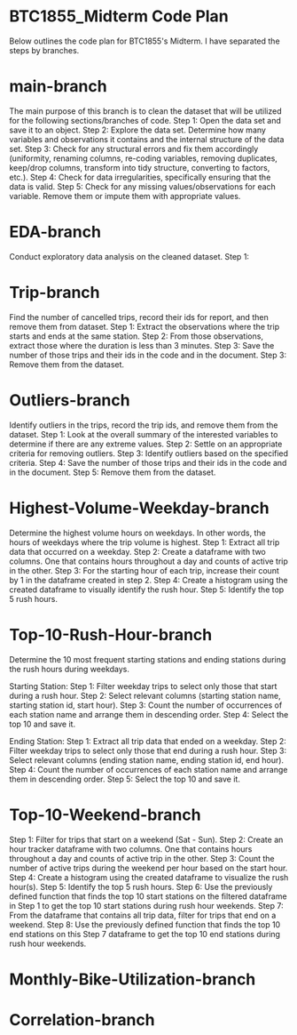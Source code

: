 # BTC1855_Midterm Code Plan
Below outlines the code plan for BTC1855's Midterm. I have separated the steps
by branches.

# main-branch
The main purpose of this branch is to clean the dataset that will be utilized
for the following sections/branches of code.
Step 1: Open the data set and save it to an object.
Step 2: Explore the data set. Determine how many variables and observations it 
contains and the internal structure of the data set.
Step 3: Check for any structural errors and fix them accordingly (uniformity, renaming columns, re-coding variables, removing duplicates, keep/drop columns, transform into tidy structure, converting to factors, etc.).
Step 4: Check for data irregularities, specifically ensuring that the data is valid.
Step 5: Check for any missing values/observations for each variable. Remove them
or impute them with appropriate values.

# EDA-branch
Conduct exploratory data analysis on the cleaned dataset.
Step 1: 

# Trip-branch
Find the number of cancelled trips, record their ids for report, and then remove them from dataset.
Step 1: Extract the observations where the trip starts and ends at the same station.
Step 2: From those observations, extract those where the duration is less than 3 minutes.
Step 3: Save the number of those trips and their ids in the code and in the document.
Step 3: Remove them from the dataset.

# Outliers-branch
Identify outliers in the trips, record the trip ids, and remove them from the dataset.
Step 1: Look at the overall summary of the interested variables to determine if there are any extreme values.
Step 2: Settle on an appropriate criteria for removing outliers.
Step 3: Identify outliers based on the specified criteria.
Step 4: Save the number of those trips and their ids in the code and in the document.
Step 5: Remove them from the dataset.

# Highest-Volume-Weekday-branch
Determine the highest volume hours on weekdays. In other words, the hours of weekdays where the trip volume is highest.
Step 1: Extract all trip data that occurred on a weekday.
Step 2: Create a dataframe with two columns. One that contains hours throughout a day and counts of active trip in the other.
Step 3: For the starting hour of each trip, increase their count by 1 in the dataframe created in step 2.
Step 4: Create a histogram using the created dataframe to visually identify the rush hour.
Step 5: Identify the top 5 rush hours.

# Top-10-Rush-Hour-branch
Determine the 10 most frequent starting stations and ending stations during the rush hours during weekdays.

Starting Station:
Step 1: Filter weekday trips to select only those that start during a rush hour.
Step 2: Select relevant columns (starting station name, starting station id, start hour).
Step 3: Count the number of occurrences of each station name and arrange them in descending order.
Step 4: Select the top 10 and save it.

Ending Station:
Step 1: Extract all trip data that ended on a weekday.
Step 2: Filter weekday trips to select only those that end during a rush hour.
Step 3: Select relevant columns (ending station name, ending station id, end hour).
Step 4: Count the number of occurrences of each station name and arrange them in descending order.
Step 5: Select the top 10 and save it.

# Top-10-Weekend-branch
Step 1: Filter for trips that start on a weekend (Sat - Sun).
Step 2: Create an hour tracker dataframe with two columns. One that contains hours throughout a day and counts of active trip in the other.
Step 3: Count the number of active trips during the weekend per hour based on the start hour.
Step 4: Create a histogram using the created dataframe to visualize the rush hour(s).
Step 5: Identify the top 5 rush hours.
Step 6: Use the previously defined function that finds the top 10 start stations on the filtered dataframe in Step 1 to get the top 10 start stations during rush hour weekends.
Step 7: From the dataframe that contains all trip data, filter for trips that end on a weekend.
Step 8: Use the previously defined function that finds the top 10 end stations on this Step 7 dataframe to get the top 10 end stations during rush hour weekends.

# Monthly-Bike-Utilization-branch

# Correlation-branch


